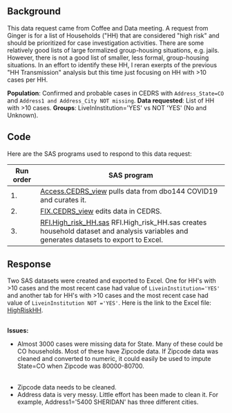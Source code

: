 ## Background 
This data request came from Coffee and Data meeting. A request from Ginger is for a list of Households ("HH) that are considered "high risk" and should be prioritized for case investigation activities. There are some relatively good lists of large formalized group-housing situations, e.g. jails. However, there is not a good list of smaller, less formal, group-housing situations. In an effort to identify these HH, I reran exerpts of the previous "HH Transmission" analysis but this time just focusing on HH with >10 cases per HH.
 
**Population**: Confirmed and probable cases in CEDRS with  `Address_State=CO` and `Address1 and Address_City NOT missing`.  **Data requested**: List of HH with >10 cases.  **Groups**: LiveInInstitution='YES' vs NOT 'YES' (No and Unknown). 


## Code
Here are the SAS programs used to respond to this data request:

|Run order|SAS program|
|---------|-----------|
|1.|[Access.CEDRS_view](../0.Universal/SAS%20code/Access.CEDRS_view.sas) pulls data from dbo144 COVID19 and curates it.|
|2.|[FIX.CEDRS_view](../0.Universal/SAS%20code/Fix.CEDRS_view.sas) edits data in CEDRS.|
|3.|[RFI.High_risk_HH.sas](./SAS/RFI.High_risk_HH.sas) RFI.High_risk_HH.sas creates household dataset and analysis variables and generates datasets to export to Excel.|


## Response
Two SAS datasets were created and exported to Excel. One for HH's with >10 cases and the most recent case had value of `LiveinInstitution='YES'` and another tab for HH's with >10 cases and the most recent case had value of `LiveinInstitution NOT ='YES'`.  Here is the link to the Excel file: [HighRiskHH](./Output%20data/HighRiskHH.xlsx).  



##
**Issues:**

* Almost 3000 cases were missing data for State. Many of these could be CO households. Most of these have Zipcode data. If Zipcode data was cleaned and converted to numeric, it could easily be used to impute State=CO when Zipcode was 80000-80700.
######
* Zipcode data needs to be cleaned.
* Address data is very messy. Little effort has been made to clean it. For example, Address1='5400 SHERIDAN' has three different cities.




